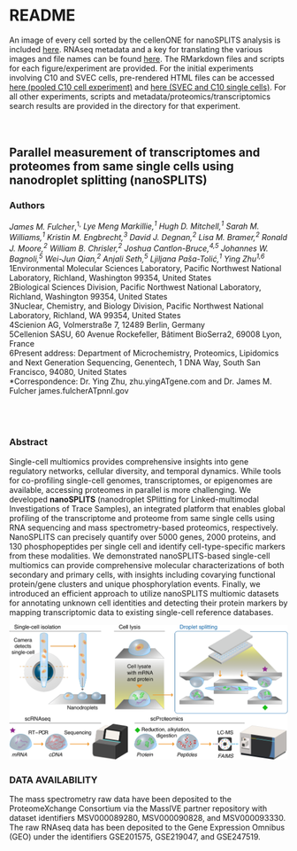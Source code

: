 # README
An image of every cell sorted by the cellenONE for nanoSPLITS analysis is included [here](https://github.com/Cajun-data/nanoSPLITS/tree/main/Cell_Sorting_Images). RNAseq metadata and a key for translating the various images and file names can be found [here](https://github.com/Cajun-data/nanoSPLITS/tree/main/Metadata). The RMarkdown files and scripts for each figure/experiment are provided. For the initial experiments involving C10 and SVEC cells, pre-rendered HTML files  can be accessed [here (pooled C10 cell experiment)](http://htmlpreview.github.io/?https://github.com/Cajun-data/nanoSPLITS/blob/main/Pooled_C10Cells/C10pooledcells_Figure2.html) and [here (SVEC and C10 single cells)](http://htmlpreview.github.io/?https://github.com/Cajun-data/nanoSPLITS/blob/main/SVEC_C10_Cells/C10SVEC_singlecells_Figure3.html). For all other experiments, scripts and metadata/proteomics/transcriptomics search results are provided in the directory for that experiment. 
<br>
<br>
<br>

## Parallel measurement of transcriptomes and proteomes from same single cells using nanodroplet splitting (nanoSPLITS)
### Authors
_James M. Fulcher_,<sup>1,*</sup> Lye Meng Markillie,<sup>1</sup> Hugh D. Mitchell,<sup>1</sup> Sarah M. Williams,<sup>1</sup> Kristin M. Engbrecht,<sup>3</sup> David J. Degnan,<sup>2</sup> Lisa M. Bramer,<sup>2</sup> Ronald J. Moore,<sup>2</sup> William B. Chrisler,<sup>2</sup> Joshua Cantlon-Bruce,<sup>4,5</sup> Johannes W. Bagnoli,<sup>5</sup> Wei-Jun Qian,<sup>2</sup> Anjali Seth,<sup>5</sup> Ljiljana Paša-Tolić,<sup>1</sup> Ying Zhu<sup>1,6*</sup> <br>
1Environmental Molecular Sciences Laboratory, Pacific Northwest National Laboratory, Richland, Washington 99354, United States <br>
2Biological Sciences Division, Pacific Northwest National Laboratory, Richland, Washington 99354, United States <br>
3Nuclear, Chemistry, and Biology Division, Pacific Northwest National Laboratory, Richland, WA 99354, United States <br>
4Scienion AG, Volmerstraße 7, 12489 Berlin, Germany <br>
5Cellenion SASU, 60 Avenue Rockefeller, Bâtiment BioSerra2, 69008 Lyon, France <br>
6Present address: Department of Microchemistry, Proteomics, Lipidomics and Next Generation Sequencing, 
Genentech, 1 DNA Way, South San Francisco, 94080, United States <br>
*Correspondence: Dr. Ying Zhu, zhu.yingATgene.com and Dr. James M. Fulcher james.fulcherATpnnl.gov <br>
<br>
<br>
<br>

### Abstract
Single-cell multiomics provides comprehensive insights into gene regulatory networks, cellular diversity, and temporal dynamics. While tools for co-profiling single-cell genomes, transcriptomes, or epigenomes are available, accessing proteomes in parallel is more challenging. We developed **nanoSPLITS** (nanodroplet SPlitting for Linked-multimodal Investigations of Trace Samples), an integrated platform that enables global profiling of the transcriptome and proteome from same single cells using RNA sequencing and mass spectrometry-based proteomics, respectively. NanoSPLITS can precisely quantify over 5000 genes, 2000 proteins, and 130 phosphopeptides per single cell and identify cell-type-specific markers from these modalities. We demonstrated nanoSPLITS-based single-cell multiomics can provide comprehensive molecular characterizations of both secondary and primary cells, with insights including covarying functional protein/gene clusters and unique phosphorylation events. Finally, we introduced an efficient approach to utilize nanoSPLITS multiomic datasets for annotating unknown cell identities and detecting their protein markers by mapping transcriptomic data to existing single-cell reference databases.

![alt text](https://github.com/Cajun-data/nanoSPLITS/blob/main/Scheme1_Edited_new.png)

### DATA AVAILABILITY
The mass spectrometry raw data have been deposited to the ProteomeXchange Consortium via the MassIVE partner repository with dataset identifiers MSV000089280, MSV000090828, and MSV000093330. The raw RNAseq data has been deposited to the Gene Expression Omnibus (GEO) under the identifiers GSE201575, GSE219047, and GSE247519. 

